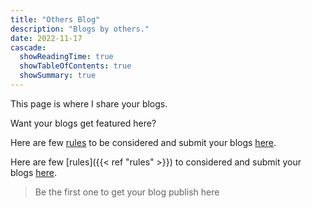 ```yaml
---
title: "Others Blog"
description: "Blogs by others."
date: 2022-11-17
cascade:
  showReadingTime: true
  showTableOfContents: true
  showSummary: true
---
```


This page is where I share your blogs.

Want your blogs get featured here? 

Here are few [rules]() to be considered and submit your blogs [here]().

Here are few [rules]({{< ref "rules" >}}) to considered and submit your blogs [here](mailto:biplovestha290@gmail.com?subject=Blog%20on%20"").

>Be the first one to get your blog publish here
